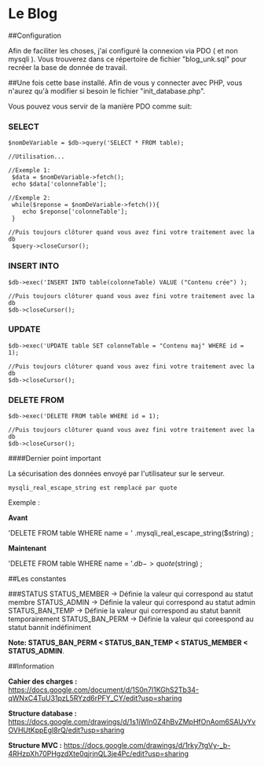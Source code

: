 Le Blog
=======

##Configuration

Afin de faciliter les choses, j'ai configuré la connexion via PDO ( et non mysqli ).
Vous trouverez dans ce répertoire de fichier "blog_unk.sql" pour recréer la base de donnée de travail.

##Une fois cette base installé.
Afin de vous y connecter avec PHP, vous n'aurez qu'à modifier si besoin le fichier "init_database.php".

Vous pouvez vous servir de la manière PDO comme suit:


### SELECT
    $nomDeVariable = $db->query('SELECT * FROM table);

    //Utilisation...

    //Exemple 1:
     $data = $nomDeVariable->fetch();
     echo $data['colonneTable'];

    //Exemple 2:
     while($reponse = $nomDeVariable->fetch()){
        echo $reponse['colonneTable'];
     }

    //Puis toujours clôturer quand vous avez fini votre traitement avec la db
     $query->closeCursor();

### INSERT INTO

    $db->exec('INSERT INTO table(colonneTable) VALUE ("Contenu crée") );

    //Puis toujours clôturer quand vous avez fini votre traitement avec la db
    $db->closeCursor();

### UPDATE

    $db->exec('UPDATE table SET colonneTable = "Contenu maj" WHERE id = 1);

    //Puis toujours clôturer quand vous avez fini votre traitement avec la db
    $db->closeCursor();


### DELETE FROM

    $db->exec('DELETE FROM table WHERE id = 1);

    //Puis toujours clôturer quand vous avez fini votre traitement avec la db
    $db->closeCursor();


####Dernier point important

La sécurisation des données envoyé par l'utilisateur sur le serveur.

    mysqli_real_escape_string est remplacé par quote

Exemple :

**Avant**

'DELETE FROM table WHERE name = ' .mysqli_real_escape_string($string) ;

**Maintenant**

'DELETE FROM table WHERE name = '.$db->quote($string) ;





##Les constantes

###STATUS
STATUS_MEMBER       -> Définie la valeur qui correspond au statut membre
STATUS_ADMIN        -> Définie la valeur qui correspond au statut admin
STATUS_BAN_TEMP     -> Définie la valeur qui correspond au statut bannit temporairement
STATUS_BAN_PERM     -> Définie la valeur qui coreespond au statut bannit indéfiniment

__Note: STATUS_BAN_PERM < STATUS_BAN_TEMP < STATUS_MEMBER < STATUS_ADMIN__.



##Information

**Cahier des charges :**
https://docs.google.com/document/d/1S0n7l1KGhS2Tb34-qWNxC4TuU31pzL5RYzd6rPFY_CY/edit?usp=sharing


**Structure database :**
https://docs.google.com/drawings/d/1s1jWIn0Z4hBvZMpHfOnAom6SAUvYvOVHUtKppEgI8rQ/edit?usp=sharing



**Structure MVC :**
https://docs.google.com/drawings/d/1rky7tgVy-_b-4RHzpXh70PHgzdXte0qjrjnQL3je4Pc/edit?usp=sharing

